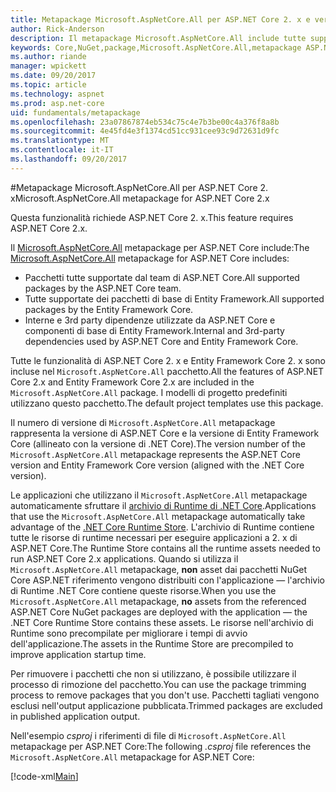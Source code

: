 ```yaml
---
title: Metapackage Microsoft.AspNetCore.All per ASP.NET Core 2. x e versioni successive
author: Rick-Anderson
description: Il metapackage Microsoft.AspNetCore.All include tutte supportate dei pacchetti di ASP.NET Core e di Entity Framework Core, con le relative dipendenze.
keywords: Core,NuGet,package,Microsoft.AspNetCore.All,metapackage ASP.NET
ms.author: riande
manager: wpickett
ms.date: 09/20/2017
ms.topic: article
ms.technology: aspnet
ms.prod: asp.net-core
uid: fundamentals/metapackage
ms.openlocfilehash: 23a07867874eb534c75c4e7b3be00c4a376f8a8b
ms.sourcegitcommit: 4e45fd4e3f1374cd51cc931cee93c9d72631d9fc
ms.translationtype: MT
ms.contentlocale: it-IT
ms.lasthandoff: 09/20/2017
---
```

#<a name="microsoftaspnetcoreall-metapackage-for-aspnet-core-2x"></a><span data-ttu-id="05e41-104">Metapackage Microsoft.AspNetCore.All per ASP.NET Core 2. x</span><span class="sxs-lookup"><span data-stu-id="05e41-104">Microsoft.AspNetCore.All metapackage for ASP.NET Core 2.x</span></span>

<span data-ttu-id="05e41-105">Questa funzionalità richiede ASP.NET Core 2. x.</span><span class="sxs-lookup"><span data-stu-id="05e41-105">This feature requires ASP.NET Core 2.x.</span></span>

<span data-ttu-id="05e41-106">Il [Microsoft.AspNetCore.All](https://www.nuget.org/packages/Microsoft.AspNetCore.All) metapackage per ASP.NET Core include:</span><span class="sxs-lookup"><span data-stu-id="05e41-106">The [Microsoft.AspNetCore.All](https://www.nuget.org/packages/Microsoft.AspNetCore.All) metapackage for ASP.NET Core includes:</span></span>

* <span data-ttu-id="05e41-107">Pacchetti tutte supportate dal team di ASP.NET Core.</span><span class="sxs-lookup"><span data-stu-id="05e41-107">All supported packages by the ASP.NET Core team.</span></span>
* <span data-ttu-id="05e41-108">Tutte supportate dei pacchetti di base di Entity Framework.</span><span class="sxs-lookup"><span data-stu-id="05e41-108">All supported packages by the Entity Framework Core.</span></span> 
* <span data-ttu-id="05e41-109">Interne e 3rd party dipendenze utilizzate da ASP.NET Core e componenti di base di Entity Framework.</span><span class="sxs-lookup"><span data-stu-id="05e41-109">Internal and 3rd-party dependencies used by ASP.NET Core and Entity Framework Core.</span></span> 

<span data-ttu-id="05e41-110">Tutte le funzionalità di ASP.NET Core 2. x e Entity Framework Core 2. x sono incluse nel `Microsoft.AspNetCore.All` pacchetto.</span><span class="sxs-lookup"><span data-stu-id="05e41-110">All the features of ASP.NET Core 2.x and Entity Framework Core 2.x are included in the `Microsoft.AspNetCore.All` package.</span></span> <span data-ttu-id="05e41-111">I modelli di progetto predefiniti utilizzano questo pacchetto.</span><span class="sxs-lookup"><span data-stu-id="05e41-111">The default project templates use this package.</span></span>

<span data-ttu-id="05e41-112">Il numero di versione di `Microsoft.AspNetCore.All` metapackage rappresenta la versione di ASP.NET Core e la versione di Entity Framework Core (allineato con la versione di .NET Core).</span><span class="sxs-lookup"><span data-stu-id="05e41-112">The version number of the `Microsoft.AspNetCore.All` metapackage represents the ASP.NET Core version and Entity Framework Core version (aligned with the .NET Core version).</span></span>

<span data-ttu-id="05e41-113">Le applicazioni che utilizzano il `Microsoft.AspNetCore.All` metapackage automaticamente sfruttare il [archivio di Runtime di .NET Core](https://docs.microsoft.com/dotnet/core/deploying/runtime-store).</span><span class="sxs-lookup"><span data-stu-id="05e41-113">Applications that use the `Microsoft.AspNetCore.All` metapackage automatically take advantage of the [.NET Core Runtime Store](https://docs.microsoft.com/dotnet/core/deploying/runtime-store).</span></span> <span data-ttu-id="05e41-114">L'archivio di Runtime contiene tutte le risorse di runtime necessari per eseguire applicazioni a 2. x di ASP.NET Core.</span><span class="sxs-lookup"><span data-stu-id="05e41-114">The Runtime Store contains all the runtime assets needed to run ASP.NET Core 2.x applications.</span></span> <span data-ttu-id="05e41-115">Quando si utilizza il `Microsoft.AspNetCore.All` metapackage, **non** asset dai pacchetti NuGet Core ASP.NET riferimento vengono distribuiti con l'applicazione &mdash; l'archivio di Runtime .NET Core contiene queste risorse.</span><span class="sxs-lookup"><span data-stu-id="05e41-115">When you use the `Microsoft.AspNetCore.All` metapackage, **no** assets from the referenced ASP.NET Core NuGet packages are deployed with the application &mdash; the .NET Core Runtime Store contains these assets.</span></span> <span data-ttu-id="05e41-116">Le risorse nell'archivio di Runtime sono precompilate per migliorare i tempi di avvio dell'applicazione.</span><span class="sxs-lookup"><span data-stu-id="05e41-116">The assets in the Runtime Store are precompiled to improve application startup time.</span></span>

<span data-ttu-id="05e41-117">Per rimuovere i pacchetti che non si utilizzano, è possibile utilizzare il processo di rimozione del pacchetto.</span><span class="sxs-lookup"><span data-stu-id="05e41-117">You can use the package trimming process to remove packages that you don't use.</span></span> <span data-ttu-id="05e41-118">Pacchetti tagliati vengono esclusi nell'output applicazione pubblicata.</span><span class="sxs-lookup"><span data-stu-id="05e41-118">Trimmed packages are excluded in published application output.</span></span>

<span data-ttu-id="05e41-119">Nell'esempio *csproj* i riferimenti di file di `Microsoft.AspNetCore.All` metapackage per ASP.NET Core:</span><span class="sxs-lookup"><span data-stu-id="05e41-119">The following *.csproj* file references the `Microsoft.AspNetCore.All` metapackage for ASP.NET Core:</span></span>

[!code-xml[Main](..\mvc\views\view-compilation\sample\MvcRazorCompileOnPublish2.csproj?highlight=9)]
